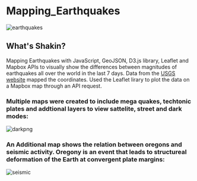 # Mapping_Earthquakes
![earthquakes](https://user-images.githubusercontent.com/79612565/122623181-fc5ed800-d04f-11eb-97cd-c43b38177064.png)

## What's Shakin?
Mapping Earthquakes with JavaScript, GeoJSON, D3.js library, Leaflet and Mapbox APIs to visually show the differences between magnitudes of earthquakes all over the world in the last 7 days. Data from the [USGS website](https://earthquake.usgs.gov/earthquakes/feed/v1.0/geojson.php)  mapped the coordinates. Used the Leaflet lirary to plot the data on a Mapbox map through an API request.

### Multiple maps were created to include mega quakes, techtonic plates and addtional layers to view sattelite, street and dark modes:
![darkpng](https://user-images.githubusercontent.com/79612565/122623220-1e585a80-d050-11eb-8ebf-cced2cd4c7a6.png)

### An Additional map shows the relation between oregons and seismic activity. Oregony is an event that leads to structureal deformation of the Earth at convergent plate margins:
![seismic](https://user-images.githubusercontent.com/79612565/122623256-48118180-d050-11eb-8998-7e4c3a21db80.png)


